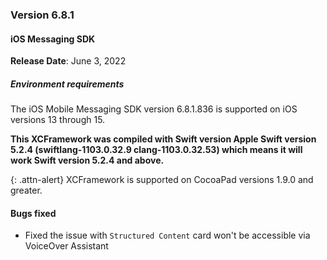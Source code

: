 ### Version 6.8.1
#### iOS Messaging SDK

**Release Date**: June 3, 2022

##### Environment requirements

The iOS Mobile Messaging SDK version 6.8.1.836 is supported on iOS versions 13 through 15.

**This XCFramework was compiled with Swift version Apple Swift version 5.2.4 (swiftlang-1103.0.32.9 clang-1103.0.32.53) which means it will work Swift version 5.2.4 and above.**

{: .attn-alert}
XCFramework is supported on CocoaPad versions 1.9.0 and greater.

#### Bugs fixed

- Fixed the issue with `Structured Content` card won't be accessible via VoiceOver Assistant